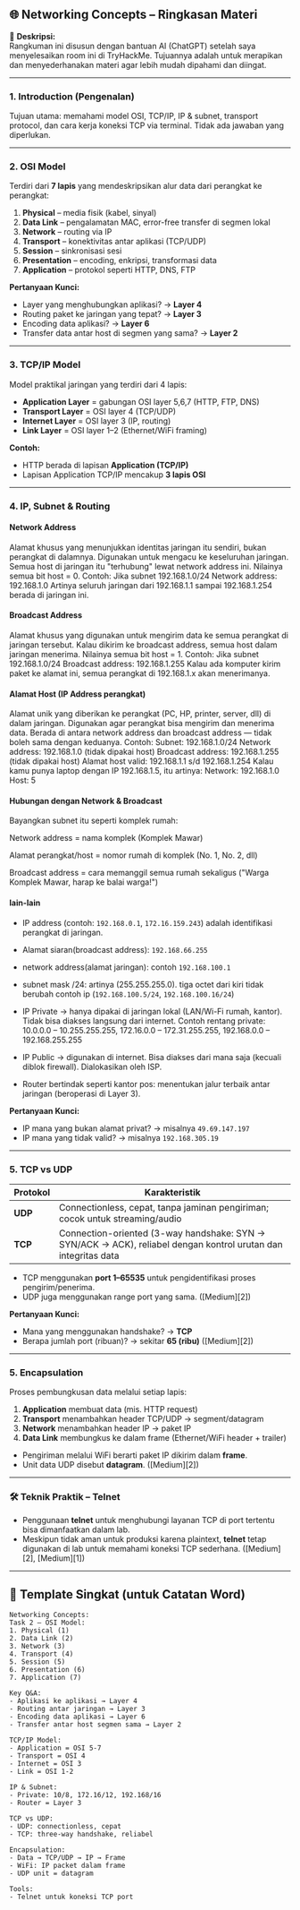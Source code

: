 ## 🌐 Networking Concepts – Ringkasan Materi

📝 **Deskripsi:**  
Rangkuman ini disusun dengan bantuan AI (ChatGPT) setelah saya menyelesaikan room ini di TryHackMe. Tujuannya adalah untuk merapikan dan menyederhanakan materi agar lebih mudah dipahami dan diingat.

---

### 1. Introduction (Pengenalan)

Tujuan utama: memahami model OSI, TCP/IP, IP & subnet, transport protocol, dan cara kerja koneksi TCP via terminal. Tidak ada jawaban yang diperlukan.

---

### 2. OSI Model

Terdiri dari **7 lapis** yang mendeskripsikan alur data dari perangkat ke perangkat:

1. **Physical** – media fisik (kabel, sinyal)
2. **Data Link** – pengalamatan MAC, error-free transfer di segmen lokal
3. **Network** – routing via IP
4. **Transport** – konektivitas antar aplikasi (TCP/UDP)
5. **Session** – sinkronisasi sesi
6. **Presentation** – encoding, enkripsi, transformasi data
7. **Application** – protokol seperti HTTP, DNS, FTP

**Pertanyaan Kunci:**

* Layer yang menghubungkan aplikasi? → **Layer 4**
* Routing paket ke jaringan yang tepat? → **Layer 3**
* Encoding data aplikasi? → **Layer 6**
* Transfer data antar host di segmen yang sama? → **Layer 2**

---

### 3. TCP/IP Model

Model praktikal jaringan yang terdiri dari 4 lapis:

* **Application Layer** = gabungan OSI layer 5,6,7 (HTTP, FTP, DNS)
* **Transport Layer** = OSI layer 4 (TCP/UDP)
* **Internet Layer** = OSI layer 3 (IP, routing)
* **Link Layer** = OSI layer 1–2 (Ethernet/WiFi framing)

**Contoh:**

* HTTP berada di lapisan **Application (TCP/IP)**
* Lapisan Application TCP/IP mencakup **3 lapis OSI**

---

### 4. IP, Subnet & Routing
#### Network Address
Alamat khusus yang menunjukkan identitas jaringan itu sendiri, bukan perangkat di dalamnya.
Digunakan untuk mengacu ke keseluruhan jaringan.
Semua host di jaringan itu "terhubung" lewat network address ini.
Nilainya semua bit host = 0.
Contoh:
Jika subnet 192.168.1.0/24
Network address: 192.168.1.0
Artinya seluruh jaringan dari 192.168.1.1 sampai 192.168.1.254 berada di jaringan ini.

#### Broadcast Address
Alamat khusus yang digunakan untuk mengirim data ke semua perangkat di jaringan tersebut.
Kalau dikirim ke broadcast address, semua host dalam jaringan menerima.
Nilainya semua bit host = 1.
Contoh:
Jika subnet 192.168.1.0/24
Broadcast address: 192.168.1.255
Kalau ada komputer kirim paket ke alamat ini, semua perangkat di 192.168.1.x akan menerimanya.

#### Alamat Host (IP Address perangkat)
Alamat unik yang diberikan ke perangkat (PC, HP, printer, server, dll) di dalam jaringan.
Digunakan agar perangkat bisa mengirim dan menerima data.
Berada di antara network address dan broadcast address — tidak boleh sama dengan keduanya.
Contoh:
Subnet: 192.168.1.0/24
Network address: 192.168.1.0 (tidak dipakai host)
Broadcast address: 192.168.1.255 (tidak dipakai host)
Alamat host valid: 192.168.1.1 s/d 192.168.1.254
Kalau kamu punya laptop dengan IP 192.168.1.5, itu artinya:
Network: 192.168.1.0
Host: 5

#### Hubungan dengan Network & Broadcast

Bayangkan subnet itu seperti komplek rumah:

Network address = nama komplek (Komplek Mawar)

Alamat perangkat/host = nomor rumah di komplek (No. 1, No. 2, dll)

Broadcast address = cara memanggil semua rumah sekaligus ("Warga Komplek Mawar, harap ke balai warga!")

#### lain-lain

* IP address (contoh: `192.168.0.1`, `172.16.159.243`) adalah identifikasi perangkat di jaringan.
* Alamat siaran(broadcast address): `192.168.66.255`
* network address(alamat jaringan): contoh `192.168.100.1`
* subnet mask /24: artinya (255.255.255.0). tiga octet dari kiri tidak berubah contoh ip (`192.168.100.5/24`, `192.168.100.16/24`)

* IP Private → hanya dipakai di jaringan lokal (LAN/Wi-Fi rumah, kantor). Tidak bisa diakses langsung dari internet.
Contoh rentang private: 10.0.0.0 – 10.255.255.255, 172.16.0.0 – 172.31.255.255, 192.168.0.0 – 192.168.255.255

* IP Public → digunakan di internet. Bisa diakses dari mana saja (kecuali diblok firewall). Dialokasikan oleh ISP.

* Router bertindak seperti kantor pos: menentukan jalur terbaik antar jaringan (beroperasi di Layer 3).

**Pertanyaan Kunci:**

* IP mana yang bukan alamat privat? → misalnya `49.69.147.197`
* IP mana yang tidak valid? → misalnya `192.168.305.19`

---

### 5. TCP vs UDP

| Protokol | Karakteristik                                                                                                  |
| -------- | -------------------------------------------------------------------------------------------------------------- |
| **UDP**  | Connectionless, cepat, tanpa jaminan pengiriman; cocok untuk streaming/audio                                   |
| **TCP**  | Connection-oriented (3-way handshake: SYN → SYN/ACK → ACK), reliabel dengan kontrol urutan dan integritas data |

* TCP menggunakan **port 1–65535** untuk pengidentifikasi proses pengirim/penerima.
* UDP juga menggunakan range port yang sama. ([Medium][2])

**Pertanyaan Kunci:**

* Mana yang menggunakan handshake? → **TCP**
* Berapa jumlah port (ribuan)? → sekitar **65 (ribu)** ([Medium][2])

---

### 5. Encapsulation

Proses pembungkusan data melalui setiap lapis:

1. **Application** membuat data (mis. HTTP request)
2. **Transport** menambahkan header TCP/UDP → segment/datagram
3. **Network** menambahkan header IP → paket IP
4. **Data Link** membungkus ke dalam frame (Ethernet/WiFi header + trailer)

* Pengiriman melalui WiFi berarti paket IP dikirim dalam **frame**.
* Unit data UDP disebut **datagram**. ([Medium][2])

---

### 🛠️ Teknik Praktik – Telnet

* Penggunaan **telnet** untuk menghubungi layanan TCP di port tertentu bisa dimanfaatkan dalam lab.
* Meskipun tidak aman untuk produksi karena plaintext, **telnet** tetap digunakan di lab untuk memahami koneksi TCP sederhana. ([Medium][2], [Medium][1])

---

## 📝 Template Singkat (untuk Catatan Word)

```
Networking Concepts:
Task 2 – OSI Model:
1. Physical (1)
2. Data Link (2)
3. Network (3)
4. Transport (4)
5. Session (5)
6. Presentation (6)
7. Application (7)

Key Q&A:
- Aplikasi ke aplikasi → Layer 4
- Routing antar jaringan → Layer 3
- Encoding data aplikasi → Layer 6
- Transfer antar host segmen sama → Layer 2

TCP/IP Model:
- Application = OSI 5‑7
- Transport = OSI 4
- Internet = OSI 3
- Link = OSI 1‑2

IP & Subnet:
- Private: 10/8, 172.16/12, 192.168/16
- Router = Layer 3

TCP vs UDP:
- UDP: connectionless, cepat
- TCP: three‑way handshake, reliabel

Encapsulation:
- Data → TCP/UDP → IP → Frame
- WiFi: IP packet dalam frame
- UDP unit = datagram

Tools:
- Telnet untuk koneksi TCP port
```

